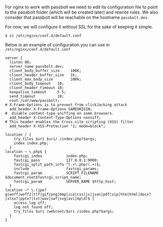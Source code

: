 For nginx to work with passbolt we need to edit its configuration file to point to the passbolt folder (which will be created later) and rewrite rules.
We also consider that passbolt will be reachable on the hostname `passbolt.dev`.

For now, we will configure it without SSL for the sake of keeping it simple. 

```shell
$ vi /etc/nginx/conf.d/default.conf
```

Below is an example of configuration you can use in `/etc/nginx/conf.d/default.conf`

```
server {
  listen 80;
  server_name passbolt.dev;
  client_body_buffer_size     100K;
  client_header_buffer_size   1k;
  client_max_body_size        100k;
  client_body_timeout   10;
  client_header_timeout 10;
  keepalive_timeout     5 5;
  send_timeout          10;
  root /var/www/passbolt;
# X-Frame-Options is to prevent from clickJacking attack
  add_header X-Frame-Options SAMEORIGIN;
#  disable content-type sniffing on some browsers.
  add_header X-Content-Type-Options nosniff;
# This header enables the Cross-site scripting (XSS) filter
  add_header X-XSS-Protection "1; mode=block";

location / {
    try_files $uri $uri/ /index.php?$args;
    index index.php;
  }
location ~ \.php$ {
    fastcgi_index           index.php;
    fastcgi_pass            127.0.0.1:9000;
    fastcgi_split_path_info ^(.+\.php)(.+)$;
    include                 fastcgi_params;
    fastcgi_param           SCRIPT_FILENAME $document_root$fastcgi_script_name;
    fastcgi_param           SERVER_NAME $http_host;
  }
location ~* \.(jpe?g|woff|woff2|ttf|gif|png|bmp|ico|css|js|json|pdf|zip|htm|html|docx?|xlsx?|pptx?|txt|wav|swf|svg|avi|mp\d)$ {
    access_log off;
    log_not_found off;
    try_files $uri /webroot/$uri /index.php?$args;
  }
}
```

